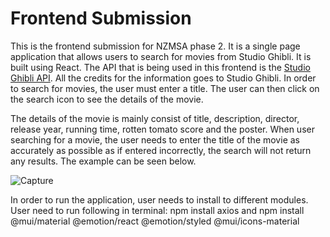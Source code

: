 # Frontend Submission

This is the frontend submission for NZMSA phase 2. It is a single page application that allows users to search for movies from Studio Ghibli. It is built using React. The API that is being used in this frontend is the [Studio Ghibli API](https://ghibliapi.herokuapp.com/). All the credits for the information goes to Studio Ghibli. In order to search for movies, the user must enter a title. The user can then click on the search icon to see the details of the movie. 

The details of the movie is mainly consist of title, description, director, release year, running time, rotten tomato score and the poster. When user searching for a movie, the user needs to enter the title of the movie as accurately as possible as if entered incorrectly, the search will not return any results. The example can be seen below.

![Capture](https://user-images.githubusercontent.com/48300768/183882968-64464d50-213a-4a94-a4c6-53b501284a2e.JPG)

In order to run the application, user needs to install to different modules. User need to run following in terminal: npm install axios and npm install @mui/material @emotion/react @emotion/styled @mui/icons-material
